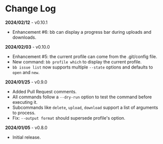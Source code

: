 # Change Log

**2024/02/12** - v0.10.1

- Enhancement #6: bb can display a progress bar during uploads and downloads.

**2024/02/03** - v0.10.0

- Enhancement #5: the current profile can come from the .git/config file.
- New command: `bb profile which` to display the current profile.
- `bb issue list` now supports multiple `--state` options and defaults to `open` and `new`.

**2024/01/25** - v0.9.0

- Added Pull Request comments.
- All commands follow a `--dry-run` option to test the command before executing it.
- Subcommands like `delete`, `upload`, `download` support a list of arguments to process.
- Fix: `--output format` should supersede profile's option.

**2024/01/05** - v0.8.0

- Initial release.

